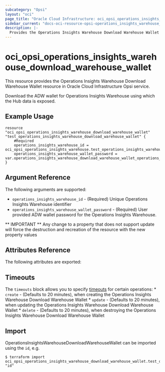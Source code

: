 ```yaml
---
subcategory: "Opsi"
layout: "oci"
page_title: "Oracle Cloud Infrastructure: oci_opsi_operations_insights_warehouse_download_warehouse_wallet"
sidebar_current: "docs-oci-resource-opsi-operations_insights_warehouse_download_warehouse_wallet"
description: |-
  Provides the Operations Insights Warehouse Download Warehouse Wallet resource in Oracle Cloud Infrastructure Opsi service
---
```


# oci_opsi_operations_insights_warehouse_download_warehouse_wallet
This resource provides the Operations Insights Warehouse Download Warehouse Wallet resource in Oracle Cloud Infrastructure Opsi service.

Download the ADW wallet for Operations Insights Warehouse using which the Hub data is exposed.

## Example Usage

```hcl
resource "oci_opsi_operations_insights_warehouse_download_warehouse_wallet" "test_operations_insights_warehouse_download_warehouse_wallet" {
	#Required
	operations_insights_warehouse_id = oci_opsi_operations_insights_warehouse.test_operations_insights_warehouse.id
	operations_insights_warehouse_wallet_password = var.operations_insights_warehouse_download_warehouse_wallet_operations_insights_warehouse_wallet_password
}
```

## Argument Reference

The following arguments are supported:

* `operations_insights_warehouse_id` - (Required) Unique Operations Insights Warehouse identifier
* `operations_insights_warehouse_wallet_password` - (Required) User provided ADW wallet password for the Operations Insights Warehouse.


** IMPORTANT **
Any change to a property that does not support update will force the destruction and recreation of the resource with the new property values

## Attributes Reference

The following attributes are exported:


## Timeouts

The `timeouts` block allows you to specify [timeouts](https://registry.terraform.io/providers/hashicorp/oci/latest/docs/guides/changing_timeouts) for certain operations:
	* `create` - (Defaults to 20 minutes), when creating the Operations Insights Warehouse Download Warehouse Wallet
	* `update` - (Defaults to 20 minutes), when updating the Operations Insights Warehouse Download Warehouse Wallet
	* `delete` - (Defaults to 20 minutes), when destroying the Operations Insights Warehouse Download Warehouse Wallet


## Import

OperationsInsightsWarehouseDownloadWarehouseWallet can be imported using the `id`, e.g.

```
$ terraform import oci_opsi_operations_insights_warehouse_download_warehouse_wallet.test_operations_insights_warehouse_download_warehouse_wallet "id"
```

